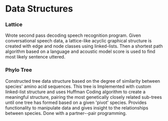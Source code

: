 # Data Structures

### Lattice
Wrote second pass decoding speech recognition program. Given conversational speech data, a lattice-like acyclic graphical structure is created with edge and node classes using linked-lists. Then a shortest path algorithm based on a language and acoustic model score is used to find most likely sentence uttered.

### Phylo Tree
Constructed tree data structure based on the degree of similarity between species' amino acid sequences. This tree is Implemented with custom linked-list structure and uses Huffman Coding algorithm to create a meaningful structure, pairing the most genetically closely related sub-trees until one tree has formed based on a given 'pivot' species. Provides functionality to manipulate data and gives insight to the relationships between species. Done with a partner--pair programming.
